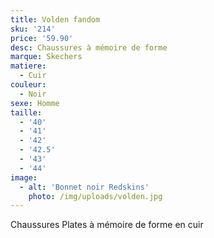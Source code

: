 ```yaml
---
title: Volden fandom
sku: '214'
price: '59.90'
desc: Chaussures à mémoire de forme
marque: Skechers
matiere:
  - Cuir
couleur:
  - Noir
sexe: Homme
taille:
  - '40'
  - '41'
  - '42'
  - '42.5'
  - '43'
  - '44'
image:
  - alt: 'Bonnet noir Redskins'
    photo: /img/uploads/volden.jpg
---
```

Chaussures Plates à mémoire de forme en cuir
